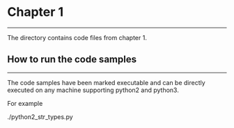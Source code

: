 # Chapter 1
---
The directory contains code files from chapter 1.

## How to run the code samples
---
The code samples have been marked executable and can be directly executed on any machine supporting
python2 and python3.

For example

./python2_str_types.py
